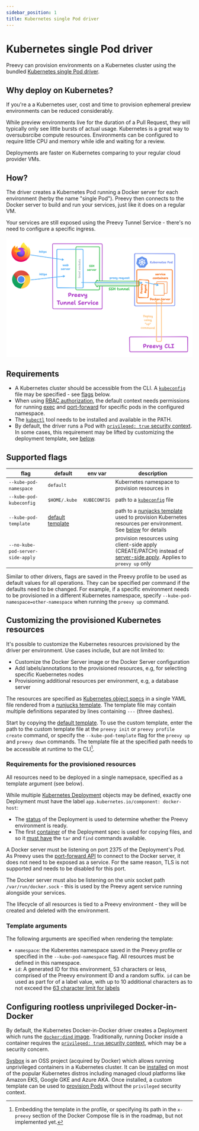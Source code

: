 ```yaml
---
sidebar_position: 1
title: Kubernetes single Pod driver
---
```


# Kubernetes single Pod driver

Preevy can provision environments on a Kubernetes cluster using the bundled [Kubernetes single Pod driver](https://github.com/livecycle/preevy/blob/main/packages/driver-kube-pod/).

## Why deploy on Kubernetes?

If you're a a Kubernetes user, cost and time to provision ephemeral preview environments can be reduced considerably.

While preview environments live for the duration of a Pull Request, they will typically only see little bursts of actual usage. Kubernetes is a great way to oversubsrcibe compute resources. Environments can be configured to require little CPU and memory while idle and waiting for a review.

Deployments are faster on Kubernetes comparing to your regular cloud provider VMs.

## How?

The driver creates a Kubernetes Pod running a Docker server for each environment (herby the name "single Pod"). Preevy then connects to the Docker server to build and run your services, just like it does on a regular VM.

Your services are still exposed using the Preevy Tunnel Service - there's no need to configure a specific ingress.

![Preevy on Kubernetes](kube-only-2.png)


## Requirements

- A Kubernetes cluster should be accessible from the CLI. A [`kubeconfig`](https://kubernetes.io/docs/concepts/configuration/organize-cluster-access-kubeconfig/) file may be specified - see [flags](#supported-flags) below.
- When using [RBAC authorization](https://kubernetes.io/docs/reference/access-authn-authz/rbac/), the default context needs permissions for running [exec](https://kubernetes.io/docs/tasks/debug/debug-application/get-shell-running-container/) and [port-forward](https://kubernetes.io/docs/tasks/access-application-cluster/port-forward-access-application-cluster/) for specific pods in the configured namespace.
- The [`kubectl`](https://kubernetes.io/docs/tasks/tools/#kubectl) tool needs to be installed and available in the PATH.
- By default, the driver runs a Pod with [`privileged: true` security context](https://kubernetes.io/docs/concepts/security/pod-security-standards/#privileged). In some cases, this requirement may be lifted by customizing the deployment template, see [below](#configuring-rootless-unprivileged-docker-in-docker).

## Supported flags

|flag|default|env var|description|
|---|--------|-------|-----------|
|`--kube-pod-namespace`|`default`| |Kubernetes namespace to provision resources in|
|`--kube-pod-kubeconfig`|`$HOME/.kube`| `KUBECONFIG` | path to a [`kubeconfig`](https://kubernetes.io/docs/concepts/configuration/organize-cluster-access-kubeconfig/) file|
|`--kube-pod-template`|[default template](https://github.com/livecycle/preevy/blob/main/packages/driver-kube-pod/static/default-template.yaml.njk)| |path to a [nunjacks template](https://mozilla.github.io/nunjucks/templating.html) used to provision Kubernetes resources per environment. See [below](#customizing-the-provisioned-kubernetes-resources) for details|
|`--no-kube-pod-server-side-apply`|  | | provision resources using client-side apply (CREATE/PATCH) instead of [server-side apply](https://kubernetes.io/docs/reference/using-api/server-side-apply/). Applies to `preevy up` only|

Similar to other drivers, flags are saved in the Preevy profile to be used as default values for all operations. They can be specified per command if the defaults need to be changed. For example, if a specific environment needs to be provisioned in a different Kubernetes namespace, specify `--kube-pod-namespace=other-namespace` when running the `preevy up` command.

## Customizing the provisioned Kubernetes resources

It's possible to customize the Kubernetes resources provisioned by the driver per environment. Use cases include, but are not limited to:

- Customize the Docker Server image or the Docker Server configuration
- Add labels/annotations to the provisioned resources, e.g, for selecting specific Kuebernetes nodes
- Provisioning additional resources per environment, e.g, a database server

The resources are specified as [Kubernetes object specs](https://kubernetes.io/docs/concepts/overview/working-with-objects/#describing-a-kubernetes-object) in a single YAML file rendered from a [nunjucks template](https://mozilla.github.io/nunjucks/templating.html). The template file may contain multiple definitions separated by lines containing `---` (three dashes).

Start by copying the [default template](https://github.com/livecycle/preevy/blob/main/packages/driver-kube-pod/static/default-template.yaml.njk). To use the custom template, enter the path to the custom template file at the `preevy init` or `preevy profile create` command, or specify the `--kube-pod-template` flag for the `preevy up` and `preevy down` commands. The template file at the specified path needs to be accessible at runtime to the CLI[^1].

[^1]: Embedding the template in the profile, or specifying its path in the `x-preevy` section of the Docker Compose file is in the roadmap, but not implemented yet.

### Requirements for the provisioned resources

All resources need to be deployed in a single namepsace, specified as a template argument (see below).

While multiple [Kubernetes Deployment](https://kubernetes.io/docs/reference/kubernetes-api/workload-resources/deployment-v1/#Deployment) objects may be defined, exactly one Deployment must have the label `app.kubernetes.io/component: docker-host`:
- The [status](https://kubernetes.io/docs/concepts/workloads/controllers/deployment/#deployment-status) of the Deployment is used to determine whether the Preevy environment is ready.
- The first [container](https://kubernetes.io/docs/reference/kubernetes-api/workload-resources/pod-v1/#containers) of the Deployment spec is used for copying files, and so it [must have](https://kubernetes.io/docs/reference/kubectl/cheatsheet/#copying-files-and-directories-to-and-from-containers) the `tar` and `find` commands available.

A Docker server must be listening on port 2375 of the Deployment's Pod. As Preevy uses the [port-forward API](https://kubernetes.io/docs/tasks/access-application-cluster/port-forward-access-application-cluster/) to connect to the Docker server, it does not need to be exposed as a service. For the same reason, TLS is not supported and needs to be disabled for this port.

The Docker server must also be listening on the unix socket path `/var/run/docker.sock` - this is used by the Preevy agent service running alongside your services.

The lifecycle of all resources is tied to a Preevy environment - they will be created and deleted with the environment.

### Template arguments

The following arguments are specified when rendering the template:

- `namespace`: the Kuberentes namespace saved in the Preevy profile or specified in the `--kube-pod-namespace` flag. All resources must be defined in this namespace.
- `id`: A generated ID for this environment, 53 characters or less, comprised of the Preevy environment ID and a random suffix. `id` can be used as part for of a label value, with up to 10 additional characters as to not exceed the [63 character limit for labels](https://kubernetes.io/docs/concepts/overview/working-with-objects/labels/#syntax-and-character-set)

## Configuring rootless unprivileged Docker-in-Docker

By default, the Kubernetes Docker-in-Docker driver creates a Deployment which runs the [`docker:dind` image](https://hub.docker.com/_/docker). Traditionally, running Docker inside a container requires the [`privileged: true` security context](https://kubernetes.io/docs/concepts/security/pod-security-standards/#privileged), which may be a security concern.

[Sysbox](https://github.com/nestybox/sysbox) is an OSS project (acquired by Docker) which allows running unprivileged containers in a Kubernetes cluster. It can be [installed](https://github.com/nestybox/sysbox/blob/master/docs/user-guide/install-k8s.md) on most of the popular Kubernetes distros including managed cloud platforms like Amazon EKS, Google GKE and Azure AKA. Once installed, a custom template can be used to [provision Pods](https://github.com/nestybox/sysbox/blob/master/docs/user-guide/deploy.md#deploying-pods-with-kubernetes--sysbox) without the `privileged` security context.

